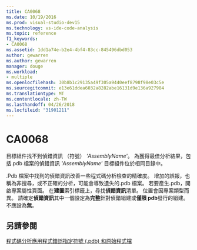 ```yaml
---
title: CA0068
ms.date: 10/19/2016
ms.prod: visual-studio-dev15
ms.technology: vs-ide-code-analysis
ms.topic: reference
f1_keywords:
- CA0068
ms.assetid: 1dd1a74e-b2e4-4bf4-83cc-845496dbd053
author: gewarren
ms.author: gewarren
manager: douge
ms.workload:
- multiple
ms.openlocfilehash: 30b8b1c29135a49f305a9440eef8798f98e03c5e
ms.sourcegitcommit: e13e61ddea6032a8282abe16131d9e136a927984
ms.translationtype: MT
ms.contentlocale: zh-TW
ms.lasthandoff: 04/26/2018
ms.locfileid: "31901211"
---
```

# <a name="ca0068"></a>CA0068
目標組件找不到偵錯資訊 （符號） *'AssemblyName'*。 為獲得最佳分析結果，包括.pdb 檔案的偵錯資訊 *'AssemblyName'* 目標組件位於相同目錄中。

 .Pdb 檔案中找到的偵錯資訊改善一些程式碼分析檢查的精確度。 增加的誤報，也稱為非搜尋，或不正確的分析，可能會導致遺失的.pdb 檔案。 若要產生.pdb，開啟專案屬性頁面。 在**建置**索引標籤上，尋找**偵錯資訊**清單。 位置會因專案類型而異。 請確定**偵錯資訊**其中一個設定為**完整**針對偵錯組建或**僅限 pdb**發行的組建。 不應設為**無**。

## <a name="see-also"></a>另請參閱
 [程式碼分析應用程式錯誤](../code-quality/code-analysis-application-errors.md)[指定符號 (.pdb) 和原始程式檔](../debugger/specify-symbol-dot-pdb-and-source-files-in-the-visual-studio-debugger.md)
